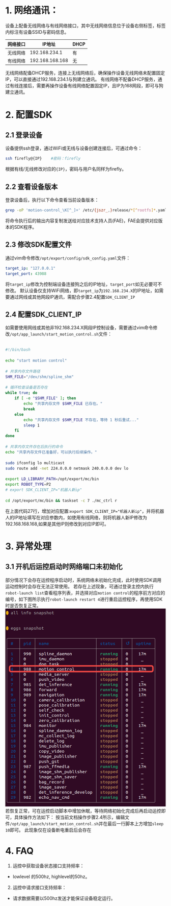 # 1. 网络通讯：
设备上配备无线网络与有线网络接口，其中无线网络信息位于设备右侧标签，标签内标注有设备SSID与密码信息。

| 网络接口 | IP地址 | DHCP |
| --- | --- | --- |
| 无线网络 | 192.168.234.1 | 有 |
| 有线网络 | 192.168.168.168 | 无 |

无线网络配备DHCP服务，连接上无线网络后，确保操作设备无线网络未配置固定IP，可以直接通过192.168.234.1与狗建立通讯。
有线网络不配备DHCP服务，通过有线连接后，需要再操作设备有线网络配置固定IP，且IP为168网段，即可与狗建立通讯。
# 2. 配置SDK
## 2.1 登录设备
设备提供ssh登录，通过WiFi或无线与设备创建连接后，可通过命令：
```bash
ssh firefly@{IP}    #密码：firefly
```
根据有线/无线修改对应的`{IP}`，密码与用户名同样为firefly。
## 2.2 查看设备版本
登录设备后，执行以下命令查看当前设备版本：
```bash
grep -oP 'motion-control_\K[^_]+' /etc/{jszr_,}release/*[^rootfs]*.yaml
```
将命令执行后的输出内容复制发送给对应技术支持人员(FAE)，FAE会提供对应版本的SDK程序。
## 2.3 修改SDK配置文件
通过vim命令修改`/opt/export/config/sdk_config.yaml`文件：
```yaml
target_ip: "127.0.0.1"
target_port: 43988
```
将`target_ip`修改为控制端设备连接狗之后的IP地址，`target_port`如无必要可不修改。
默认设备仅支持WiFi网络，即`target_ip`为`192.168.234.X`的IP地址，如需要通过网线或其他网段IP通讯，需配合步骤2.4配置`SDK_CLIENT_IP`
## 2.4 配置SDK_CLIENT_IP
如需要使用网线或其他非192.168.234.X网段IP控制设备，需要通过vim命令修改`/opt/app_launch/start_motion_control.sh`文件：

```bash

#!/bin/bash

echo "start motion control"

# 共享内存文件路径
SHM_FILE="/dev/shm/spline_shm"

# 循环检查设备是否存在
while true; do
    if [ -e "$SHM_FILE" ]; then
        echo "共享内存文件 $SHM_FILE 已存在。"
        break
    else
        echo "共享内存文件 $SHM_FILE 不存在，等待 1 秒后重试..."
        sleep 1
    fi
done

# 共享内存文件存在后执行的命令
echo "共享内存文件已准备好，可以执行后续操作。"

sudo ifconfig lo multicast
sudo route add -net 224.0.0.0 netmask 240.0.0.0 dev lo

export LD_LIBRARY_PATH=/opt/export/mc/bin
export ROBOT_TYPE=P2
# export SDK_CLIENT_IP="机器人新ip"

cd /opt/export/mc/bin && taskset -c 7 ./mc_ctrl r
``` 
在上面代码27行，增加对应配置:`export SDK_CLIENT_IP="机器人新ip"`，并将机器人的IP地址填写在对应参数内，如使用有线网络，则将机器人新IP修改为192.168.168.168,如果是其他IP则修改到对应IP即可。
# 3. 异常处理
## 3.1 开机后运控启动时网络端口未初始化
部分情况下会存在运控程序启动时，系统网络未初始化完成，此时使用SDK调用运动控制时会存在无法正常使用。
若存在上述现象，可通过登录主控内执行`robot-launch list`查看程序列表，并选择对应`motion control`的程序前方对应的编号，如下图所示执行`robot-launch restart 4`进行重启运控程序，再使用SDK时是否恢复正常。
![图片](../images/robot-launch-list.png)
若恢复正常，可在运控启动脚本中增加休眠，等待网络初始化完成后再启动运控即可，具体操作方法如下：
按当前文档操作步骤2.4所示，编辑文件`/opt/app_launch/start_motion_control.sh`并在最后一行脚本上方增加`sleep 10`即可。
此现象仅在设备断电重启后会存在
# 4. FAQ
1. 运控中获取设备状态接口支持频率：
- lowlevel 的500hz, highlevel的50hz。
2. 运控中请求接口支持频率：
- 请求数据需要以500hz发送才能保证设备稳定运行。
  
